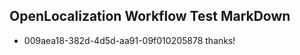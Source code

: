 ## OpenLocalization Workflow Test MarkDown
* 009aea18-382d-4d5d-aa91-09f010205878 thanks!

<!--HONumber=Jul16_HO4-->


